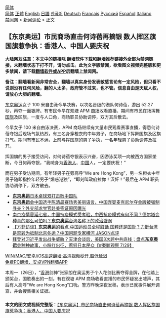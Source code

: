  <!-- 面包屑导航 --> <div class="breadcrumb"><!-- GTranslate: https://gtranslate.io/ -->  <div class="switcher notranslate">  <div class="selected">  <a href="#" onclick="return false;"> 简体</a>  </div>  <div class="option">  <a href="https://www.bannedbook.org" onclick="doGTranslate('zh-CN|zh-CN');jQuery('div.switcher div.selected a').html(jQuery(this).html());return false;" title="简体中文" class="nturl selected"> 简体</a>  <a href="https://www.bannedbook.org/zh-tw/" onclick="doGTranslate('zh-CN|zh-TW');jQuery('div.switcher div.selected a').html(jQuery(this).html());return false;" title="繁體中文" class="nturl"> 正體</a>  <a href="https://www.bannedbook.org/en/" onclick="doGTranslate('zh-CN|en');jQuery('div.switcher div.selected a').html(jQuery(this).html());return false;" title="English" class="nturl"> English</a>  <a href="https://www.bannedbook.org/ja/" onclick="doGTranslate('zh-CN|ja');jQuery('div.switcher div.selected a').html(jQuery(this).html());return false;" title="日本語" class="nturl"> 日語</a>  <a href="https://www.bannedbook.org/ko/" onclick="doGTranslate('zh-CN|ko');jQuery('div.switcher div.selected a').html(jQuery(this).html());return false;" title="한국어" class="nturl"> 한국어</a>  <a href="https://www.bannedbook.org/de/" onclick="doGTranslate('zh-CN|de');jQuery('div.switcher div.selected a').html(jQuery(this).html());return false;" title="Deutsch" class="nturl"> Deutsch</a>  <a href="https://www.bannedbook.org/fr/" onclick="doGTranslate('zh-CN|fr');jQuery('div.switcher div.selected a').html(jQuery(this).html());return false;" title="Français" class="nturl"> Français</a>  <a href="https://www.bannedbook.org/ru/" onclick="doGTranslate('zh-CN|ru');jQuery('div.switcher div.selected a').html(jQuery(this).html());return false;" title="Русский" class="nturl"> Русский</a>  <a href="https://www.bannedbook.org/es/" onclick="doGTranslate('zh-CN|es');jQuery('div.switcher div.selected a').html(jQuery(this).html());return false;" title="Español" class="nturl"> Español</a>  <a href="https://www.bannedbook.org/it/" onclick="doGTranslate('zh-CN|it');jQuery('div.switcher div.selected a').html(jQuery(this).html());return false;" title="Italiano" class="nturl"> Italiano</a>  </div>  </div>      <div class='breadcrumb-sub'><!-- Breadcrumb NavXT 6.3.0 --> <a href="https://www.bannedbook.org/" class="home">禁闻网</a> &gt; <a href="https://www.bannedbook.org/bnews/comments/" class="category">新闻评论</a> &gt; 正文</div></div><h2>【东京奥运】市民商场直击何诗蓓再摘银 数人挥区旗国旗惹争执：香港人、中国人要庆祝</h2> <p class="notice"><b>大陆网友注意：本文中的链接除 <a href="https://github.com/bannedbook/fanqiang" >翻墙</a>软件下载和<a href="https://github.com/killgcd/justmysocks/blob/master/README.md">翻墙推荐</a>链接外全部为禁网链接，未翻墙状态下打不开，请勿点击。此为文字版禁闻，欲看图文视频完整版和更多禁闻，请下载<a href="https://github.com/bannedbook/fanqiang">翻墙软件或APP</a>后翻墙上禁闻网。</p><p>备注：翻墙看新闻非常安全，翻墙以真实身份发表敏感言论有一定风险，但只看不说则没有任何风险，翻的人太多，政府管不过来，也不管。信息自由是天赋人权，请放心大胆的翻墙。</b></p>  <div class="entry">  <p><a href="https://www.bannedbook.org/bnews/tag/%e4%b8%9c%e4%ba%ac/" class="st_tag internal_tag" rel="tag" title="标签 东京 下的日志">东京</a><a href="https://www.bannedbook.org/bnews/tag/%e5%a5%a5%e8%bf%90/" class="st_tag internal_tag" rel="tag" title="标签 奥运 下的日志">奥运</a>女子 100 米自由泳今早决赛，以次名晋级的港队何诗蓓，游出 52.27 秒，再夺一面银牌。有市民今早在观塘 APM <a href="https://www.bannedbook.org/bnews/tag/%E5%95%86%E5%9C%BA/" class="st_tag internal_tag" rel="tag" title="标签 商场 下的日志">商场</a>收看直播，期间有市民在场挥舞<a href="https://www.bannedbook.org/bnews/tag/%E5%9B%BD%E6%97%97/" class="st_tag internal_tag" rel="tag" title="标签 国旗 下的日志">国旗</a>及区旗，一度与人口角，商场职员协助调停，双方其后散去。</p> <p>今早女子 100 米自由泳决赛，APM 商场继续有大量市民观看赛事直播，得悉何诗蓓夺银后现场气氛热烈，有三名身穿橙衣的中年男子，在商场地下挥舞国旗及区旗打气。期间有市民不满，上前与挥国旗的男子争执，一名年轻男子协助调停及拉开。</p>  <p>挥国旗的男子接受访问，对何诗蓓夺银表示兴奋，因游泳奖项一向被西方国家垄断，今日何再夺银，“我哋身为<a href="https://www.bannedbook.org/bnews/tag/%E9%A6%99%E6%B8%AF%E4%BA%BA/" class="st_tag internal_tag" rel="tag" title="标签 香港人 下的日志">香港人</a>、<span class='wp_keywordlink_affiliate'><a href="https://www.bannedbook.org/" title="中国" target="_blank">中国</a></span>人，一定要庆祝！”</p> <p>而在男子受访期间，有年轻男子在旁高呼“Ｗe are Hong Kong”，另一名橙衣中年男子随即指控年轻男子“煽惑港独”，“即刻叫政府拉你！汉奸！”最后在 APM 职员协助调停下，双方散去。</p>  <ul class='op-related-articles' title='相关阅读'> <li><a href='https://www.bannedbook.org/bnews/taiwannews/20210730/1596945.html' target='_blank'><b>东京奥运</b>日本桌球双打击败中国队</a></li> <li><a href='https://www.bannedbook.org/bnews/bannedvideo/20210730/1596912.html' target='_blank'><b>东京奥运</b>会中国选手陈清晨赛场秀美丽语言，中国弃婴麦克尼尔夺金牌被强制寻亲？外交部求党官赴美签证原因曝光</a></li> <li><a href='https://www.bannedbook.org/bnews/bannedvideo/20210730/1596849.html' target='_blank'>南京疫情蔓延七省，中国抗疫模式受考验，中西抗疫模式有何不同？德尔塔变种真的那么可怕吗？<b>东京奥运</b>台湾名称下的政治漩涡</a></li> <li><a href='https://www.bannedbook.org/bnews/bannedvideo/20210730/1596794.html' target='_blank'>【方菲访谈】<b>东京奥运</b>的看点 中国运动员全程脏话 国粹还是国耻？力挺台湾是否转为抵制北京冬运？中国问题专家横河 JASON点评</a></li> <li><a href='https://www.bannedbook.org/bnews/bannedvideo/20210730/1596747.html' target='_blank'>拜登对习近平发出战争威胁？天津会谈后，美国3次跨中共底线；盘点<b>东京奥运</b>会种种故事，小粉红出征，惹怒日本民众【#秦鹏观察 7/29】</a></li> </ul> <p class="texttj"> <a href="https://github.com/bannedbook/fanqiang/wiki/V2ray%E6%9C%BA%E5%9C%BA" target="_blank">WIN/MAC/安卓/iOS高速翻墙:高清视频秒开,超低延迟</a><br/> <a href="https://github.com/bannedbook/fanqiang/wiki/%E7%A6%81%E9%97%BB%E7%BD%91%E5%AE%89%E5%8D%93%E7%BF%BB%E5%A2%99%E6%96%B0%E9%97%BBAPP" target="_blank">免费PC翻墙、安卓VPN翻墙APP</a></p><p>本周一（26日），“<a href="https://www.bannedbook.org/bnews/tag/%e9%a6%99%e6%b8%af/" class="st_tag internal_tag" rel="tag" title="标签 香港 下的日志">香港</a>剑神”张家朗在奥运男子个人花剑比赛夺得金牌，在他踏上颁奖台，国歌奏出的一刻，有在观塘 APM 商场收看直播的市民怀疑发出嘘声，其后有人高呼“We are Hong Kong”口吮。警方昨晚深夜发稿，表示已就事件展开调查，并会搜集相关证据。</p> <a name='sharetosocial'></a>  <div style="margin-bottom:5px;padding-bottom:5px;clear:both"> <div id="archive-pix-1" class="banner-ads"> <!-- AuctionX Display platform tag START --> <div id="26318x728x90x621x_ADSLOT2" clicktrack="%%CLICK_URL_ESC%%"></div> <!-- AuctionX Display platform tag END --> </div> <div id="archive-pix-2" class="banner-ads"> <!-- AuctionX Display platform tag START --> <div id="26315x300x250x621x_ADSLOT2" clicktrack="%%CLICK_URL_ESC%%"></div> <!-- AuctionX Display platform tag END --> </div> </div>  <div id="archive-pix-1" class="banner-ads"> <!-- AuctionX Display platform tag START --> <div id="26318x728x90x621x_ADSLOT3" clicktrack="%%CLICK_URL_ESC%%"></div> <!-- AuctionX Display platform tag END --> </div> <div><b>本文的图文或视频完整版</b>：<a href='https://www.bannedbook.org/bnews/comments/20210730/1596956.html'>【东京奥运】市民商场直击何诗蓓再摘银 数人挥区旗国旗惹争执：香港人、中国人要庆祝</a></div>  </div><!--END ENTRY--> 